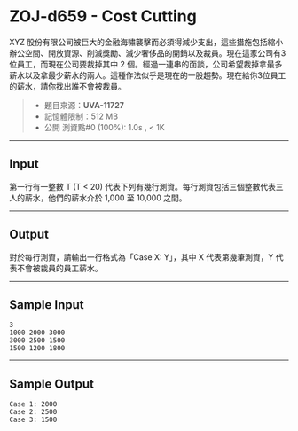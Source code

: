 # ZOJ-d659 - Cost Cutting

XYZ 股份有限公司被巨大的金融海嘯襲擊而必須得減少支出，這些措施包括縮小辦公空間、開放資源、削減獎勵、減少奢侈品的開銷以及裁員。現在這家公司有3位員工，而現在公司要裁掉其中 2 個。經過一連串的面談，公司希望裁掉拿最多薪水以及拿最少薪水的兩人。這種作法似乎是現在的一股趨勢。現在給你3位員工的薪水，請你找出誰不會被裁員。

> * 題目來源：**UVA-11727**
> * 記憶體限制：512 MB
> * 公開 測資點#0 (100%): 1.0s , < 1K

---
## Input

第一行有一整數 T (T < 20) 代表下列有幾行測資。每行測資包括三個整數代表三人的薪水，他們的薪水介於 1,000 至 10,000 之間。

---
## Output

對於每行測資，請輸出一行格式為「Case X: Y」，其中 X 代表第幾筆測資，Y 代表不會被裁員的員工薪水。

---
## Sample Input

```
3
1000 2000 3000
3000 2500 1500
1500 1200 1800
```

---
## Sample Output

```
Case 1: 2000
Case 2: 2500
Case 3: 1500
```